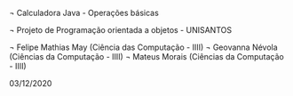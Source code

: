 ¬ Calculadora Java - Operações básicas

¬ Projeto de Programação orientada a objetos - UNISANTOS

¬ Felipe Mathias May (Ciência das Computação - IIII)
¬ Geovanna Névola (Ciências da Computação - IIII)
¬ Mateus Morais (Ciências da Computação - IIII)

03/12/2020

